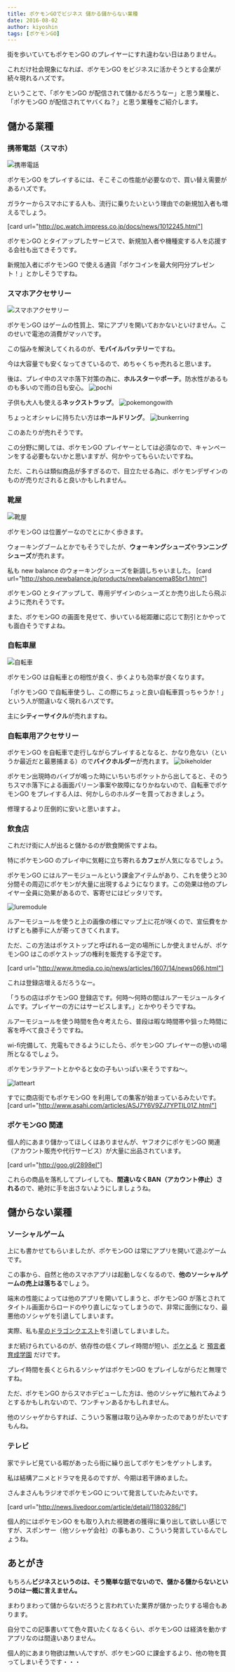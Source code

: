 ```yaml
---
title: ポケモンGOでビジネス 儲かる儲からない業種
date: 2016-08-02
author: kiyoshin
tags: [ポケモンGO]
---
```


街を歩いていてもポケモンGO のプレイヤーにすれ違わない日はありません。

これだけ社会現象になれば、ポケモンGO をビジネスに活かそうとする企業が続々現れるハズです。

ということで、「ポケモンGO が配信されて儲かるだろうなー」と思う業種と、「ポケモンGO が配信されてヤバくね？」と思う業種をご紹介します。

## 儲かる業種

### 携帯電話（スマホ）

![携帯電話](images/pokemongo-business-1.jpg)

ポケモンGO をプレイするには、そこそこの性能が必要なので、買い替え需要があるハズです。

ガラケーからスマホにする人も、流行に乗りたいという理由での新規加入者も増えるでしょう。

[card url="http://pc.watch.impress.co.jp/docs/news/1012245.html"]

ポケモンGO とタイアップしたサービスで、新規加入者や機種変する人を応援する会社も出てきそうです。

新規加入者にポケモンGO で使える通貨「ポケコインを最大何円分プレゼント！」とかしそうですね。

### スマホアクセサリー

![スマホアクセサリー](images/pokemongo-business-2.jpg)

ポケモンGO はゲームの性質上、常にアプリを開いておかないといけません。このせいで電池の消費がマッハです。

この悩みを解決してくれるのが、**モバイルバッテリー**ですね。

今は大容量でも安くなってきているので、めちゃくちゃ売れると思います。

後は、プレイ中のスマホ落下対策の為に、**ホルスター**や**ポーチ**。防水性があるものも多いので雨の日も安心。
![pochi](images/pokemongo-business-3.jpg)

子供も大人も使える**ネックストラップ**。
![pokemongowith](images/pokemongo-business-4.jpg)

ちょっとオシャレに持ちたい方は**ホールドリング**。
![bunkerring](images/pokemongo-business-5.png)

このあたりが売れそうです。

この分野に関しては、ポケモンGO プレイヤーとしては必須なので、キャンペーンをする必要もないかと思いますが、何かやってもらいたいですね。

ただ、これらは類似商品が多すぎるので、目立たせる為に、ポケモンデザインのものが売りだされると良いかもしれません。

### 靴屋

![靴屋](images/pokemongo-business-6.jpg)

ポケモンGO は位置ゲーなのでとにかく歩きます。

ウォーキングブームとかでもそうでしたが、**ウォーキングシューズ**や**ランニングシューズ**が売れます。

私も new balance のウォーキングシューズを新調しちゃいました。
[card url="http://shop.newbalance.jp/products/newbalancema85br1.html"]

ポケモンGO とタイアップして、専用デザインのシューズとか売り出したら飛ぶように売れそうです。

また、ポケモンGO の画面を見せて、歩いている総距離に応じて割引とかやっても面白そうですよね。

### 自転車屋

![自転車](images/pokemongo-business-7.jpg)

ポケモンGO は自転車との相性が良く、歩くよりも効率が良くなります。

「ポケモンGO で自転車使うし、この際にちょっと良い自転車買っちゃうか！」という人が間違いなく現れるハズです。

主に**シティーサイクル**が売れますね。

### 自転車用アクセサリー
ポケモンGO を自転車で走行しながらプレイするとなると、かなり危ない（というか最近だと最悪捕まる）ので**バイクホルダー**が売れます。
![bikeholder](images/pokemongo-business-8.png)

ポケモン出現時のバイブが鳴った時にいちいちポケットから出してると、そのうちスマホ落下による画面パリーン事案や故障になりかねないので、自転車でポケモンGO をプレイする人は、何かしらのホルダーを買っておきましょう。

修理するより圧倒的に安いと思いますよ。

### 飲食店
これだけ街に人が出ると儲かるのが飲食関係ですよね。

特にポケモンGO のプレイ中に気軽に立ち寄れる**カフェ**が人気になるでしょう。

ポケモンGO にはルアーモジュールという課金アイテムがあり、これを使うと30分間その周辺にポケモンが大量に出現するようになります。この効果は他のプレイヤー全員に効果があるので、客寄せにはピッタリです。

![luremodule](images/pokemongo-business-9.png)

ルアーモジュールを使うと上の画像の様にマップ上に花が咲くので、宣伝費をかけずとも勝手に人が寄ってきてくれます。

ただ、この方法はポケストップと呼ばれる一定の場所にしか使えませんが、ポケモンGO はこのポケストップの権利を販売する予定です。

[card url="http://www.itmedia.co.jp/news/articles/1607/14/news066.html"]

これは登録店増えるだろうなー。

「うちの店はポケモンGO 登録店です。何時～何時の間はルアーモジュールタイムです。プレイヤーの方にはサービスします。」とかやりそうですね。

ルアーモジュールを使う時間を色々考えたら、普段は暇な時間帯や狙った時間に客を呼べて良さそうですね。

wi-fi完備して、充電もできるようにしたら、ポケモンGO プレイヤーの憩いの場所となるでしょう。

ポケモンラテアートとかやると女の子もいっぱい来そうですね～。

![latteart](images/pokemongo-business-10.jpg)

すでに商店街でもポケモンGO を利用しての集客が始まっているみたいです。
[card url="http://www.asahi.com/articles/ASJ7Y6V9ZJ7YPTIL01Z.html"]

### ポケモンGO 関連
個人的にあまり儲かってほしくはありませんが、ヤフオクにポケモンGO 関連（アカウント販売や代行サービス）が大量に出品されています。

[card url="http://goo.gl/2898eI"]

これらの商品を落札してプレイしても、**間違いなくBAN（アカウント停止）される**ので、絶対に手を出さないようにしましょうね。

## 儲からない業種

### ソーシャルゲーム
上にも書かせてもらいましたが、ポケモンGO は常にアプリを開いて遊ぶゲームです。

この事から、自然と他のスマホアプリは起動しなくなるので、**他のソーシャルゲームの売上は落ちる**でしょう。

端末の性能によっては他のアプリを開いてしまうと、ポケモンGO が落とされてタイトル画面からロードのやり直しになってしまうので、非常に面倒になり、最悪他のソシャゲを引退してしまいます。

実際、私も[星のドラゴンクエスト](http://www.dragonquest.jp/hoshidora/)を引退してしまいました。

まだ続けられているのが、依存性の低くプレイ時間が短い、[ポケとる](http://www.poketoru.jp/) と [預言者育成学園](http://yogensha.jp/) だけです。

プレイ時間を長くとられるソシャゲはポケモンGO をプレイしながらだと無理ですね。

ただ、ポケモンGO からスマホデビューした方は、他のソシャゲに触れてみようとするかもしれないので、ワンチャンあるかもしれません。

他のソシャゲからすれば、こういう客層は取り込み辛かったのでありがたいですもんね。

### テレビ
家でテレビ見ている暇があったら街に繰り出してポケモンをゲットします。

私は結構アニメとドラマを見るのですが、今期は若干諦めました。

さんまさんもラジオでポケモンGO について発言していたみたいです。

[card url="http://news.livedoor.com/article/detail/11803286/"]

個人的にはポケモンGO をも取り入れた視聴者の獲得に乗り出して欲しい感じですが、スポンサー（他ソシャゲ会社）の事もあり、こういう発言しているんでしょうね。

## あとがき

もちろん**ビジネスというのは、そう簡単な話でないので、儲かる儲からないというのは一概に言えません。**

まわりまわって儲からないだろうと言われていた業界が儲かったりする場合もあります。

自分でこの記事書いてて色々買いたくなるくらい、ポケモンGO は経済を動かすアプリなのは間違いありません。

個人的にあまり物欲は無いんですが、ポケモンGO に課金するより、他の物を買ってしまいそうです・・・
